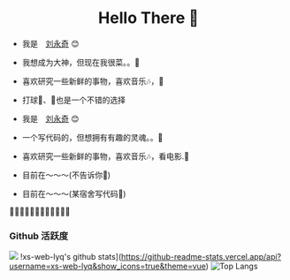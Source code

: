 <h1 align="center"> Hello There 👋 </h1>


* 我是　[刘永奇](https://jankinghuang.github.io) :blush:
* 我想成为大神，但现在我很菜。。🤔
* 喜欢研究一些新鲜的事物，喜欢音乐🎶，📖
* 打球🏓、🏀也是一个不错的选择
* 我是　[刘永奇](http://mcxiaobing.gitee.io) :blush:
* 一个写代码的，但想拥有有趣的灵魂。。🤔
* 喜欢研究一些新鲜的事物，喜欢音乐🎶，看电影.📖

* 目前在～～～(不告诉你🤪)
* 目前在～～～(某宿舍写代码🤪)


 🎊🎊🎊🎊🎊🎊🎊🎊🎊🎊🎊🎊
### Github 活跃度
[![](https://activity-graph.herokuapp.com/graph?username=xs-web-lyq&theme=dracula)](https://github.com/ashutosh00710/github-readme-activity-graph)
!xs-web-lyq's github stats](https://github-readme-stats.vercel.app/api?username=xs-web-lyq&show_icons=true&theme=vue)
![Top Langs](https://github-readme-stats.vercel.app/api/top-langs/?username=xs-web-lyq)
